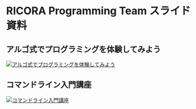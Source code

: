 # RICORA Programming Team スライド資料

## アルゴ式でプログラミングを体験してみよう

<a href="https://alg-slides.tus-ricora.com/introduction-to-the-algo-method.html"><img src="https://ricora.github.io/lecture-material/introduction-to-the-algo-method.png" alt="アルゴ式でプログラミングを体験してみよう"></a>

## コマンドライン入門講座

<a href="https://alg-slides.tus-ricora.com/introduction-to-the-cui-method.html"><img src="https://ricora.github.io/lecture-material/introduction-to-the-cui-method.png" alt="コマンドライン入門講座"></a>
